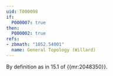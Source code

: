 ```yaml
---
uid: T000098
if:
  P000007: true
then:
  P000002: true
refs:
- zbmath: "1052.54001"
  name: General Topology (Willard)
---
```



By definition as in 15.1 of {{mr:2048350}}.

